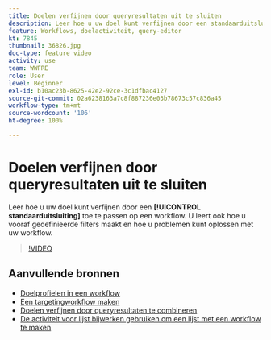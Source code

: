 ```yaml
---
title: Doelen verfijnen door queryresultaten uit te sluiten
description: Leer hoe u uw doel kunt verfijnen door een standaarduitsluiting toe te passen op een workflow. U leert ook hoe u vooraf gedefinieerde filters maakt en hoe u problemen kunt oplossen met uw workflow.
feature: Workflows, doelactiviteit, query-editor
kt: 7845
thumbnail: 36826.jpg
doc-type: feature video
activity: use
team: WWFRE
role: User
level: Beginner
exl-id: b10ac23b-8625-42e2-92ce-3c1dfbac4127
source-git-commit: 02a6238163a7c8f887236e03b78673c57c836a45
workflow-type: tm+mt
source-wordcount: '106'
ht-degree: 100%

---
```


# Doelen verfijnen door queryresultaten uit te sluiten

Leer hoe u uw doel kunt verfijnen door een **[!UICONTROL standaarduitsluiting]** toe te passen op een workflow. U leert ook hoe u vooraf gedefinieerde filters maakt en hoe u problemen kunt oplossen met uw workflow.

>[!VIDEO](https://video.tv.adobe.com/v/36826?quality=12)

## Aanvullende bronnen

* [Doelprofielen in een workflow](/help/profile-management/target-profiles-in-a-workflow.md)
* [Een targetingworkflow maken](/help/process-management/create-a-targeting-workflow.md)
* [Doelen verfijnen door queryresultaten te combineren](/help/process-management/refine-targets-by-combining-query-results.md)
* [De activiteit voor lijst bijwerken gebruiken om een lijst met een workflow te maken](/help/process-management/use-the-update-list-activity.md)
